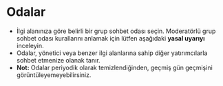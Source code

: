 # **Odalar**

- İlgi alanınıza göre belirli bir grup sohbet odası seçin. Moderatörlü grup sohbet odası kurallarını anlamak için lütfen aşağıdaki **yasal uyarıyı** inceleyin.
- Odalar, yönetici veya benzer ilgi alanlarına sahip diğer yatırımcılarla sohbet etmenize olanak tanır.
- **Not:** Odalar periyodik olarak temizlendiğinden, geçmiş gün geçmişini görüntüleyemeyebilirsiniz.